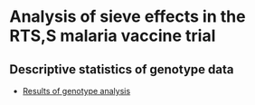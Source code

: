 # Analysis of sieve effects in the RTS,S malaria vaccine trial

## Descriptive statistics of genotype data

* [Results of genotype analysis](descriptive-statistics/descriptive-statistics.md)
